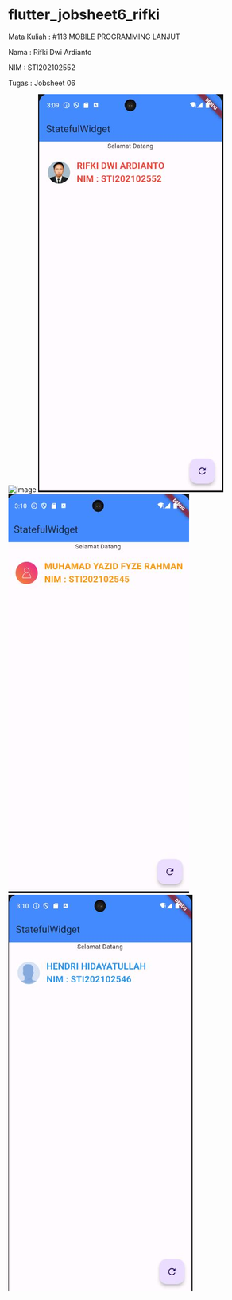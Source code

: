 # flutter_jobsheet6_rifki

Mata Kuliah : #113 MOBILE PROGRAMMING LANJUT

Nama   : Rifki Dwi Ardianto

NIM    : STI202102552

Tugas  : Jobsheet 06

![image](https://github.com/rifkidardianto/Jobsheet6_Rifki_DA_STI202102552/blob/main/screenshoot/untitled.gif)
![image](https://github.com/rifkidardianto/Jobsheet6_Rifki_DA_STI202102552/blob/main/screenshoot/Capture.JPG)
![image](https://github.com/rifkidardianto/Jobsheet6_Rifki_DA_STI202102552/blob/main/screenshoot/Capture1.JPG)
![image](https://github.com/rifkidardianto/Jobsheet6_Rifki_DA_STI202102552/blob/main/screenshoot/Capture2.JPG)

